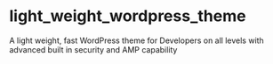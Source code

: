 # light_weight_wordpress_theme
A light weight, fast WordPress theme for Developers on all levels with advanced built in security and AMP capability
